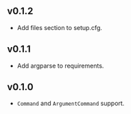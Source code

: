 ## v0.1.2
+ Add files section to setup.cfg.

## v0.1.1
+ Add argparse to requirements.

## v0.1.0
+ `Command` and `ArgumentCommand` support.
